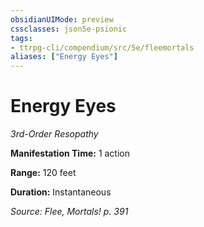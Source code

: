 ```yaml
---
obsidianUIMode: preview
cssclasses: json5e-psionic
tags:
- ttrpg-cli/compendium/src/5e/fleemortals
aliases: ["Energy Eyes"]
---
```

# Energy Eyes
*3rd-Order Resopathy*  

**Manifestation Time:** 1 action

**Range:** 120 feet

**Duration:** Instantaneous

*Source: Flee, Mortals! p. 391*